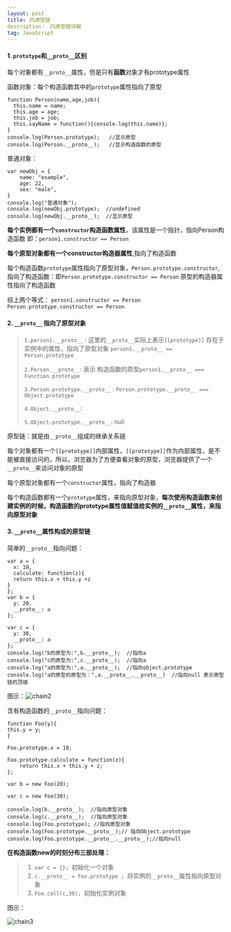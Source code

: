 ```yaml
---
layout: post
title: JS原型链
description： JS原型链详解
tag: JavaScript
---
```


#### 1. `prototype`和`__proto__`区别

​	每个对象都有`__proto__`属性，但是只有**函数**对象才有prototype属性

函数对象：每个构造函数其中的`prototype`属性指向了原型

```
function Person(name,age,job){
  this.name = name;
  this.age = age;
  this.job = job;
  this.sayName = function(){console.log(this.name)};
}
console.log(Person.prototype);   //显示原型
console.log(Person.__proto__);   //显示构造函数的原型
```

普通对象：

```
var newObj = {
	name: "example",
	age: 22,
	sex: "male",
}
console.log("普通对象");
console.log(newObj.prototype);  //undefined
console.log(newObj.__proto__);  //显示原型
```

**每个实例都有一个`constructor`构造函数属性**，该属性是一个指针，指向Person构造函数 即：`person1.constructor == Person`

**每个原型对象都有一个constructor构造器属性**,指向了构造函数

每个构造函数`prototype`属性指向了原型对象，`Person.prototype.constructor`,指向了构造函数：即`Person.prototype.constructor == Person` 原型的构造器属性指向了构造函数

综上两个等式： `perosn1.constructor == Person`  `Person.prototype.constructor == Person`

#### 2. `__proto__` 指向了原型对象

> `1.person1.__proto__` : 这里的`__proto__`实际上表示`[[prototype]]` 存在于实例中的属性，指向了原型对象  `person1.__proto__ == Person.prototype`
>
> `2.Person.__proto__`: 表示  构造函数的原型`person1.__proto__ === Function.prototype`
>
> `3.Person.prototype.__proto__` : `Person.prototype.__proto__ === Object.prototype`
>
> `4.Object.__proto__`: 
>
> `5.Object.prototype.__proto__`: null

原型链：就是由`__proto__`组成的继承关系链

每个对象都有一个`[[prototype]]`内部属性，`[[prototype]]`作为内部属性，是不能被直接访问的，所以，浏览器为了方便查看对象的原型，浏览器提供了一个`__proto__`来访问对象的原型

每个原型对象都有一个`constructor`属性，指向了构造器

每个构造函数都有一个`prototype`属性，来指向原型对象，**每次使用构造函数来创建实例的时候，构造函数的prototype属性值赋值给实例的`__proto__`属性，来指向原型对象**

#### 3. `__proto__`属性构成的原型链

简单的`__proto__`指向问题：

```
var a = {
  x: 10,
  calculate: function(z){
  return this.x + this.y +z
}
};
var b = {
  y: 20,
  __proto__: a
};

var c = {
  y: 30,
  __proto__: a		
};
console.log("b的原型为:",b.__proto__);  //指向a
console.log("c的原型为:",c.__proto__);  //指向a
console.log("a的原型为:",a.__proto__);  //指向object.prototype
console.log("a的原型的原型为：",a.__proto__.__proto__)  //指向null 表示原型链的顶端
```

图示：![chain2](https://github.com/younguei/younguei.github.io/tree/master/images/article/chain2.png)

含有构造函数的`__proto__`指向问题：

```
function Foo(y){
this.y = y;
}

Foo.prototype.x = 10;

Foo.prototype.calculate = function(z){
	return this.x + this.y + z;
};

var b = new Foo(20);

var c = new Foo(30);

console.log(b.__proto__);  //指向原型对象
console.log(c.__proto__);  //指向原型对象
console.log(Foo.prototype); //指向原型对象
console.log(Foo.prototype.__proto__);// 指向Object.prototype
console.log(Foo.prototype.__proto__.__proto__);//指向null
```

 **在构造函数new的时刻分布三部处理：**

> 1. `var c = {}; `初始化一个对象
> 2. `c.__proto__ = Foo.prototype ; `将实例的`__proto__`属性指向原型对象
> 3. `Foo.call(c,30); `初始化实例对象

图示：

![chain3](https://github.com/younguei/younguei.github.io/tree/master/images/article/chain3.png)